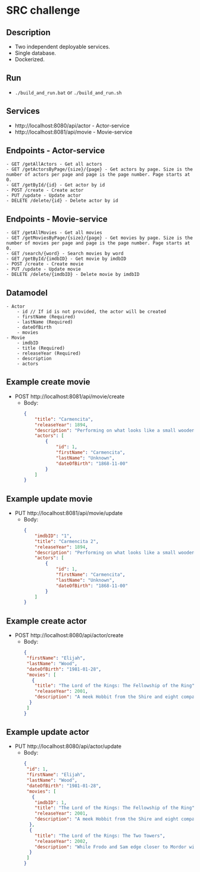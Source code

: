 # SRC challenge

## Description
 - Two independent deployable services.
 - Single database.
 - Dockerized.

## Run
 - `./build_and_run.bat` or `./build_and_run.sh`

## Services
-  http://localhost:8080/api/actor - Actor-service
-  http://localhost:8081/api/movie - Movie-service

## Endpoints - Actor-service
    - GET /getAllActors - Get all actors
    - GET /getActorsByPage/{size}/{page} - Get actors by page. Size is the number of actors per page and page is the page number. Page starts at 0.
    - GET /getById/{id} - Get actor by id
    - POST /create - Create actor
    - PUT /update - Update actor
    - DELETE /delete/{id} - Delete actor by id

## Endpoints - Movie-service
    - GET /getAllMovies - Get all movies
    - GET /getMoviesByPage/{size}/{page} - Get movies by page. Size is the number of movies per page and page is the page number. Page starts at 0.
    - GET /search/{word} - Search movies by word    
    - GET /getById/{imdbID} - Get movie by imdbID
    - POST /create - Create movie
    - PUT /update - Update movie
    - DELETE /delete/{imdbID} - Delete movie by imdbID

## Datamodel
    - Actor
        - id // If id is not provided, the actor will be created
        - firstName (Required)
        - lastName (Required)
        - dateOfBirth
        - movies
    - Movie
        - imdbID
        - title (Required)
        - releaseYear (Required)
        - description
        - actors

## Example create movie
- POST http://localhost:8081/api/movie/create
  - Body:
    ```json
    {
        "title": "Carmencita",
        "releaseYear": 1894,
        "description": "Performing on what looks like a small wooden stage, wearing a dress with a hoop skirt and white high-heeled pumps, Carmencita does a dance with kicks and twirls, a smile always on her face.",
        "actors": [
            {
                "id": 1,
                "firstName": "Carmencita",
                "lastName": "Unknown",
                "dateOfBirth": "1868-11-00"
            }
        ]
    }
## Example update movie
- PUT http://localhost:8081/api/movie/update
    - Body:
      ```json
      {
          "imdbID": "1",
          "title": "Carmencita 2",
          "releaseYear": 1894,
          "description": "Performing on what looks like a small wooden stage, wearing a dress with a hoop skirt and white high-heeled pumps, Carmencita does a dance with kicks and twirls, a smile always on her face.",
          "actors": [
              {
                  "id": 1,
                  "firstName": "Carmencita",
                  "lastName": "Unknown",
                  "dateOfBirth": "1868-11-00"
              }
          ]
      }    
## Example create actor
- POST http://localhost:8080/api/actor/create
  - Body:
    ```json
    {
     "firstName": "Elijah",
     "lastName": "Wood",
     "dateOfBirth": "1981-01-28",
     "movies": [
       {
        "title": "The Lord of the Rings: The Fellowship of the Ring",
        "releaseYear": 2001,
        "description": "A meek Hobbit from the Shire and eight companions set out on a journey to destroy the powerful One Ring and save Middle-earth from the Dark Lord Sauron."
      }
     ]
    } 

## Example update actor
- PUT http://localhost:8080/api/actor/update
    - Body:
      ```json
      {
       "id": 1,
       "firstName": "Elijah",
       "lastName": "Wood",
       "dateOfBirth": "1981-01-28",
       "movies": [
         {
          "imdbID": 1,
          "title": "The Lord of the Rings: The Fellowship of the Ring",
          "releaseYear": 2001,
          "description": "A meek Hobbit from the Shire and eight companions set out on a journey to destroy the powerful One Ring and save Middle-earth from the Dark Lord Sauron."
        },
        {
          "title": "The Lord of the Rings: The Two Towers",
          "releaseYear": 2002,
          "description": "While Frodo and Sam edge closer to Mordor with the help of the shifty Gollum, the divided fellowship makes a stand against Sauron's new ally, Saruman, and his hordes of Isengard."
        }
       ]
      } 
